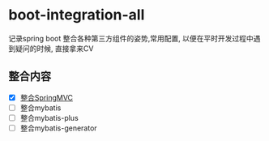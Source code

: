 # boot-integration-all
记录spring boot 整合各种第三方组件的姿势,常用配置, 以便在平时开发过程中遇到疑问的时候, 直接拿来CV
## 整合内容
- [x] [整合SpringMVC](https://github.com/leejiliang/boot-integration-all/blob/master/doc/SpringMVC.md)
- [ ] 整合mybatis
- [ ] 整合mybatis-plus
- [ ] 整合mybatis-generator